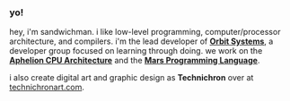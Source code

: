 ### yo!

hey, i'm sandwichman. i like low-level programming, computer/processor architecture, and compilers. i'm the lead developer of [**Orbit Systems**](https://github.com/orbit-systems), a developer group focused on learning through doing. we work on the [**Aphelion CPU Architecture**](https://github.com/orbit-systems/aphelion) and the [**Mars Programming Language**](https://github.com/orbit-systems/mars).

i also create digital art and graphic design as **Technichron** over at [technichronart.com](https://www.technichronart.com/).
